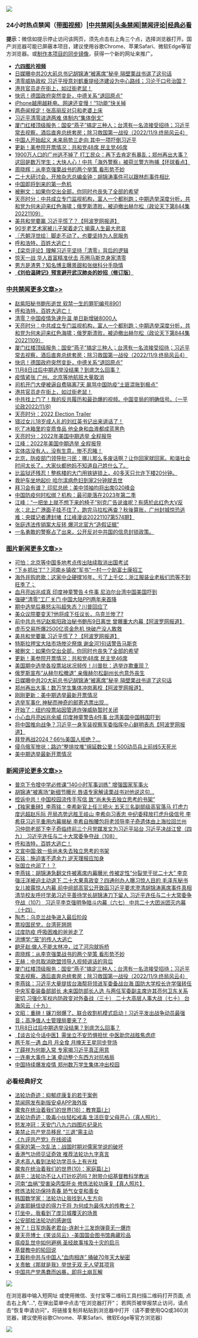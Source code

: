 ![](https://raw.githubusercontent.com/jsvpn/jsproxy/dev/64photo/fqnews-qr.jpg)

<div id="tt">
<h3>24小时热点禁闻（<a href="https://aaa.v2dns.tk/?QAjUl=BgRp5UNKRn&T5Vk=fPVH&Q59Ab=WxGE" target="_blank">带图视频</a>）|<a href="#%E4%B8%AD%E5%85%B1%E7%A6%81%E9%97%BB%E6%9B%B4%E5%A4%9A%E6%96%87%E7%AB%A0">中共禁闻</a>|<a href="#%E5%9B%BE%E7%89%87%E6%96%B0%E9%97%BB%E6%9B%B4%E5%A4%9A%E6%96%87%E7%AB%A0">头条禁闻</a>|<a href="#%E6%96%B0%E9%97%BB%E8%AF%84%E8%AE%BA%E6%9B%B4%E5%A4%9A%E6%96%87%E7%AB%A0">禁闻评论|<a href="#%E5%BF%85%E7%9C%8B%E7%BB%8F%E5%85%B8%E5%A5%BD%E6%96%87">经典必看</a></h3>
<div><b>提示：</b>微信如提示停止访问该网页，须先点击右上角三个点，选择浏览器打开。国产浏览器可能已屏蔽本项目，建议使用谷歌Chrome、苹果Safari、微软Edge等官方浏览器。或<a href="%E5%88%B6%E4%BD%9Cgit%E7%A6%81%E9%97%BB%E9%95%9C%E5%83%8F.md">制作本项目的同步镜像</a>，获得一个新的网址来推广。</div>
<ul>
<li><b><a href="http://d2.v2rss.gq/64.mp4" target="_blank">六四图片视频</a></b></li>
<li><a href="/topimagenews/20221109/1808981.md">日媒曝中共20大前总书记胡锦涛“被离席”秘辛 隔壁栗战书讲了这句话</a></li>
<li><a href="/finance/20221109/1808948.md">清零威胁政权 习近平授意刘鹤重提经济建设为中心路线；习沦于口号治国？</a></li>
<li><a href="/comments/20221109/1808970.md">港共官员走在街上，如过街老鼠！</a></li>
<li><a href="/cbnews/20221110/1809182.md">快讯！德国政府突然变卦，中德关系“退回原点”</a></li>
<li><a href="/cnnews/20221109/1809003.md">iPhone越用越耗电、网速还变慢！“1功能”快关掉</a></li>
<li><a href="/ccpdope/20221109/1809010.md">两奇闻规定！张高丽反对只和老婆上床</a></li>
<li><a href="/comments/20221110/1809136.md">习近平清零进退两难 体制内“集体倒戈”</a></li>
<li><a href="/comments/20221110/1809181.md">厦门红楼顶级服务：国安“燕子”搞定三种人；台湾有一名流接受招待；习近平常去视察，酒后直奔总统套房；除习救国第一战役（2022/11/9,终局风云4）</a></li>
<li><a href="/baitai/20221110/1809134.md">中国人开始起义 未来局势三走向 其中一项吓倒习近平</a></li>
<li><a href="/topimagenews/20221110/1809107.md">更新！美参院开票情况：共和党48席 民主党46席</a></li>
<li><a href="/baitai/20221110/1809156.md">1900万人口的广州逃不掉了 打工民众：再下去肯定有暴乱；郑州再出大事？这回是数万学生；大快人心！中共「海外警察」被荷兰警方拘捕【环球看点】</a></li>
<li><a href="/comments/20221110/1809212.md">周晓辉：从李克强栗战书的两个举策 看形势不妙</a></li>
<li><a href="/sohnews/20221110/1809088.md">二十大研讨会，开放杂志总编金钟：胡锦涛事件可以跟林彪事件相比</a></li>
<li><a href="/ssgc/20221110/1809264.md">中国即将到来的第一危机</a></li>
<li><a href="/topimagenews/20221110/1809309.md">被删文：如果你交出全部，你同时也丧失了全部的希望</a></li>
<li><a href="/cbnews/20221110/1809274.md">天亮时分：中共成立专门监视机构，富人一个都别跑；中期选举深度分析，共和党为何未迎来红色海啸；俄罗斯溃败，被迫撤出赫尔松（政论天下第844集 20221109）</a></li>
<li><a href="/topimagenews/20221110/1809365.md">美共和党要赢 习近平慌了？【阿波罗网报道】</a></li>
<li><a href="/yule/20221109/1808950.md">90岁老艺术家被儿子架着走穴 揭露人生最大悲哀</a></li>
<li><a href="/ssgc/20221110/1809232.md">〖兲朝浮世绘〗脚走不动了，也要坚持为人民服务</a></li>
<li><a href="/comments/20221110/1809369.md">呼和浩特，百姓大逃亡！</a></li>
<li><a href="/comments/20221109/1808972.md">【梁京评论】理解习近平坚持「清零」背后的逻辑</a></li>
<li><a href="/cnnews/20221110/1809314.md">惊天一战 华人首富精准伏击 币圈马斯克身家清零</a></li>
<li><a href="/yule/20221110/1809090.md">男方是渣男？知名博主曝景甜和张继科分手隐情</a></li>
<li><b><a href="/comments/20200207/1272816.md" target="_blank">《刘伯温碑记》预言避开武汉肺炎的妙招（修订版）</a></b></li>
</ul>
</div>

<div class="catlist">
<h3><a href="/cbnews/" target="_blank">中共禁闻</a><span><a href="/cbnews/" target="_blank" rel="nofollow">更多文章>></a></span></h3>
<ul>
<li><a href="/cbnews/20221110/1809401.md" target="_blank">赵紫阳秘书鲍彤逝世 软禁一生的罪犯编号8901</a></li>
<li><a href="/comments/20221110/1809369.md" target="_blank">呼和浩特，百姓大逃亡！</a></li>
<li><a href="/cbnews/20221110/1809275.md" target="_blank">清零？中国疫情急速升温 单日新增破8000人</a></li>
<li><a href="/cbnews/20221110/1809274.md" target="_blank">天亮时分：中共成立专门监视机构，富人一个都别跑；中期选举深度分析，共和党为何未迎来红色海啸；俄罗斯溃败，被迫撤出赫尔松（政论天下第844集 20221109）</a></li>
<li><a href="/comments/20221110/1809181.md" target="_blank">厦门红楼顶级服务：国安“燕子”搞定三种人；台湾有一名流接受招待；习近平常去视察，酒后直奔总统套房；除习救国第一战役（2022/11/9,终局风云4）</a></li>
<li><a href="/cbnews/20221110/1809182.md" target="_blank">快讯！德国政府突然变卦，中德关系“退回原点”</a></li>
<li><a href="/comments/20221110/1809180.md" target="_blank">11月8日过后中期选举没结果？到底怎么回事？</a></li>
<li><a href="/cbnews/20221110/1809047.md" target="_blank">疫情紧张 广州、北京等地航班大量取消</a></li>
<li><a href="/cbnews/20221109/1808999.md" target="_blank">司机开门大便被逼自费隔离7天 飙骂中国防疫“土匪混账到极点”</a></li>
<li><a href="/comments/20221109/1808970.md" target="_blank">港共官员走在街上，如过街老鼠！</a></li>
<li><a href="/comments/20221109/1808801.md" target="_blank">中共找上门了！我的反共履历和最劲爆的视频。中国变局的明确信号。（一平论政2022/11/8)</a></li>
<li><a href="/cbnews/20221109/1808748.md" target="_blank">天亮时分：2022 Election Trailer</a></li>
<li><a href="/comments/20221109/1808626.md" target="_blank">错过女儿18岁成人礼的刘红英书记出来讲话了！</a></li>
<li><a href="/cbnews/20221109/1808600.md" target="_blank">吃了冰箱里的变质食品 他全身和血液都成蓝黑色</a></li>
<li><a href="/cbnews/20221109/1808580.md" target="_blank">天亮时分：2022年美国中期选举 全程报导</a></li>
<li><a href="/cbnews/20221109/1808579.md" target="_blank">江峰：2022年美国中期选举 全程报导</a></li>
<li><a href="/comments/20221109/1808568.md" target="_blank">实体店没有人，没有生意，惨不忍睹！</a></li>
<li><a href="/comments/20221109/1808564.md" target="_blank">北京，防疫部门领导批刁民：哪儿那么多废话啊？让你回家就回家。和谐社会时间太长了，大家伙都他妈不知道自己姓什么了。</a></li>
<li><a href="/comments/20221109/1808563.md" target="_blank">比监狱还残忍！整栋楼的大门用铁链锁上，40多天只允许下楼20分钟。</a></li>
<li><a href="/cbnews/20221109/1808539.md" target="_blank">救护车坐地起价 哈尔滨病危妇到家2分钟就去世</a></li>
<li><a href="/cbnews/20221109/1808524.md" target="_blank">拜习会有谱？ 印尼总统：美中领袖均将出席G20峰会</a></li>
<li><a href="/cbnews/20221109/1808523.md" target="_blank">中国防疫何时松绑？机构：最可能落在2023年第二季</a></li>
<li><a href="/cbnews/20221108/1808294.md" target="_blank">江峰：“一把坐上就不想下来的椅子”别克广告说谁呢？有感於此红色大V反水；北上广港面子挂不住了，跑完马拉松再查？秋後算账，广州封城惊恐逃难；央媒记者遭封堵【江峰漫谈20221107第574期】</a></li>
<li><a href="/cbnews/20221108/1808286.md" target="_blank">张庭违法传销案大反转 爆河北官方“造假证据”</a></li>
<li><a href="/comments/20221108/1808258.md" target="_blank">一名勇敢的警察占了出来，公开反对中共国的信息封锁政策。</a></li>

</ul>
</div>
<div class="catlist">
<h3><a href="/topimagenews/" target="_blank">图片新闻</a><span><a href="/topimagenews/" target="_blank" rel="nofollow">更多文章>></a></span></h3>
<ul>
<li><a href="/topimagenews/20221110/1809453.md" target="_blank">可怕：北京等中国多地考点传出陆续取消出国考试</a></li>
<li><a href="/topimagenews/20221110/1809452.md" target="_blank">“下乡抓壮丁”？河南乡镇收“军书”一村一个助富士康招工</a></li>
<li><a href="/topimagenews/20221110/1809451.md" target="_blank">海外并购悲歌：这家中企硬撑16年，亏了上千亿；浙江服装业老板们恐等不到旺季了；</a></li>
<li><a href="/topimagenews/20221110/1809442.md" target="_blank">血月亮凶兆成真 印度神童警告４件事 尼泊尔台湾中国美国吓到</a></li>
<li><a href="/topimagenews/20221110/1809412.md" target="_blank">强硬“清零”工厂关门 中国大陆PPI两年来首降</a></li>
<li><a href="/topimagenews/20221110/1809381.md" target="_blank">期中选举后暴怒尖叫超失态？川普回应了</a></li>
<li><a href="/topimagenews/20221110/1809380.md" target="_blank">美众议院要变天?他将成下任议长，乌克兰惨了?</a></li>
<li><a href="/topimagenews/20221110/1809372.md" target="_blank">前中共总书记赵紫阳政治秘书鲍彤9日离世 曾曝重大内幕【阿波罗网报道】</a></li>
<li><a href="/topimagenews/20221110/1809371.md" target="_blank">虚币交易所爆2500亿资金危机 快破产没人敢救</a></li>
<li><a href="/topimagenews/20221110/1809365.md" target="_blank">美共和党要赢 习近平慌了？【阿波罗网报道】</a></li>
<li><a href="/topimagenews/20221110/1809360.md" target="_blank">特斯拉押宝大陆市场惨沦祭旗 谢金河1句话警告马斯克</a></li>
<li><a href="/topimagenews/20221110/1809309.md" target="_blank">被删文：如果你交出全部，你同时也丧失了全部的希望</a></li>
<li><a href="/topimagenews/20221110/1809107.md" target="_blank">更新！美参院开票情况：共和党48席 民主党46席</a></li>
<li><a href="/topimagenews/20221110/1809086.md" target="_blank">美国期中选举各投票站状况频传！川普批：选举诈欺重现？</a></li>
<li><a href="/topimagenews/20221110/1809061.md" target="_blank">俄罗斯宣布“从赫尔松撤退” 亲俄赫尔松副州长也意外丧生</a></li>
<li><a href="/topimagenews/20221109/1808981.md" target="_blank">日媒曝中共20大前总书记胡锦涛“被离席”秘辛 隔壁栗战书讲了这句话</a></li>
<li><a href="/topimagenews/20221109/1808868.md" target="_blank">郑州再出大事！数万学生集体冲岗离校【阿波罗网报道】</a></li>
<li><a href="/topimagenews/20221109/1808867.md" target="_blank">刚刚更新：美中期选举最新开票情况</a></li>
<li><a href="/topimagenews/20221109/1808860.md" target="_blank">选举军事化 神秘而神奇的邮寄选票出现…</a></li>
<li><a href="/topimagenews/20221109/1808849.md" target="_blank">开始了：纽约投票站因管道炸弹威胁暂时关闭</a></li>
<li><a href="/topimagenews/20221109/1808840.md" target="_blank">小心血月亮凶兆余威 印度神童警告4件事 台湾美国中国韩国吓到</a></li>
<li><a href="/topimagenews/20221109/1808809.md" target="_blank">将中国推向战争？习近平一身军装视察军委指挥中心鲜明表态【阿波罗网报道】</a></li>
<li><a href="/topimagenews/20221109/1808799.md" target="_blank">拜登再战2024？66％美国人拒绝？…</a></li>
<li><a href="/topimagenews/20221109/1808772.md" target="_blank">侵乌俄军惨状：路边“整排坟堆”绵延数公里！500动员兵上前线5天死光</a></li>
<li><a href="/topimagenews/20221109/1808731.md" target="_blank">美中期选举最新开票情况</a></li>

</ul>
</div>
<div class="catlist">
<h3><a href="/comments/" target="_blank">新闻评论</a><span><a href="/comments/" target="_blank" rel="nofollow">更多文章>></a></span></h3>
<ul>
<li><a href="/comments/20221110/1809398.md" target="_blank">普京下令增中学必修课“140小时军事训练” 增强国家军事火</a></li>
<li><a href="/comments/20221110/1809397.md" target="_blank">胡锦涛“被离场”新细节曝光 唇语专家解读栗战书对他说这句…</a></li>
<li><a href="/comments/20221110/1809396.md" target="_blank">控诉中共！中国校园流传手写信 致“尚未失去独立思考的书架”</a></li>
<li><a href="/comments/20221110/1809370.md" target="_blank">【独家重磅】李燕铭：李希新官上任三把火 五天三名副部级高官落马 打虎力度远超赵乐际 开局态势远胜王岐山 李希向习表忠 中纪委释放打虎升级信号 李希获习近平重用内幕揭秘 李希自掏腰包将老领导李子奇遗体由上海拉回兰州 习仲勋老部下李子奇临终前三个月党媒发文为习近平站台 习近平决战江曾（四九） 习近平连任与二十大常委争夺战（108）</a></li>
<li><a href="/comments/20221110/1809369.md" target="_blank">呼和浩特，百姓大逃亡！</a></li>
<li><a href="/comments/20221110/1809347.md" target="_blank">文宣中国:致一些尚未失去独立思考的书架</a></li>
<li><a href="/comments/20221110/1809326.md" target="_blank">石铭：施迫害不遗余力 逆天理报应加身</a></li>
<li><a href="/comments/20221110/1809306.md" target="_blank">张国立也润了！？</a></li>
<li><a href="/comments/20221110/1809269.md" target="_blank">李燕铭：胡锦涛急翻文件被离席内幕曝光 传被定性“分裂党干扰二十大” 李克强汪洋被迫主动退下 二十大果真政变？四通创办人曝习惊人目的 毛泽东秘书女儿披露惊人内幕 前中组部高官公开致函习近平要求澄清胡锦涛离席事件真相 清华校友呼吁学弟习近平善待学长胡锦涛刀下留人 习近平连任与二十大常委争夺战（107） 习近平李克强明争暗斗内幕（六七） 中共二十大团派团灭内幕（十四）</a></li>
<li><a href="/comments/20221110/1809241.md" target="_blank">陶杰：乌克兰战争进入最后阶段</a></li>
<li><a href="/comments/20221110/1809240.md" target="_blank">票投国民党，台湾死翘翘</a></li>
<li><a href="/comments/20221110/1809228.md" target="_blank">过度防疫 呼吸困难的爸爸走了</a></li>
<li><a href="/comments/20221110/1809227.md" target="_blank">洪博学:“笼”的传人大逃亡</a></li>
<li><a href="/comments/20221110/1809226.md" target="_blank">龅牙赵:做人不能太林冲，过了河沟就拆桥</a></li>
<li><a href="/comments/20221110/1809212.md" target="_blank">周晓辉：从李克强栗战书的两个举策 看形势不妙</a></li>
<li><a href="/comments/20221110/1809211.md" target="_blank">王赫：中共取消欧盟领导人视频讲话的背后</a></li>
<li><a href="/comments/20221110/1809181.md" target="_blank">厦门红楼顶级服务：国安“燕子”搞定三种人；台湾有一名流接受招待；习近平常去视察，酒后直奔总统套房；除习救国第一战役（2022/11/9,终局风云4）</a></li>
<li><a href="/comments/20221110/1809205.md" target="_blank">李燕铭：习近平大量提拔台海帮将领进军委备战台海 国防大学校长许学强转任中央军委装备部部长 未来国防部长人选 与两任军委副主席许其亮何卫东关系密切 习强化军权内防政变对外备战（三十） 二十大高层人事大战（七十） 台海风云（十九）</a></li>
<li><a href="/comments/20221110/1809192.md" target="_blank">文昭：重磅！镰刀弱爆了、联合收割机模式启动！习近平发出战争动员最强音；高净值人士管理局要来了？</a></li>
<li><a href="/comments/20221110/1809180.md" target="_blank">11月8日过后中期选举没结果？到底怎么回事？</a></li>
<li><a href="/comments/20221110/1809160.md" target="_blank">【谈古论今话中医】需坐立不安恐惧担忧 中医助您战胜焦虑症</a></li>
<li><a href="/comments/20221110/1809159.md" target="_blank">两千年一遇 血月 月全食 月掩天王星同步登场</a></li>
<li><a href="/comments/20221110/1809158.md" target="_blank">丁薛祥为何能入常 专家揭习近平真正用意</a></li>
<li><a href="/comments/20221110/1809139.md" target="_blank">一连串大事件上演 牵动整个东西方对抗格局</a></li>
<li><a href="/comments/20221110/1809138.md" target="_blank">中国持续爆发疫情 郑州数万学生集体冲出校园</a></li>

</ul>
</div>

<div class="catlist">
<h3>必看经典好文</h3>
<ul>
<li><a href="/cbnews/20220708/1755180.md" target="_blank">法轮功奇迹：抑郁症康复的若干案例</a></li>
<li><a href="/comments/20200627/783266.md" target="_blank">禁闻网发布新版安卓APP海外版</a></li>
<li><a href="/topimagenews/20180701/965109.md" target="_blank">魔鬼在统治着我们的世界(18)：教育篇(上)</a></li>
<li><a href="/comments/20220506/1729215.md" target="_blank">法轮功奇迹：吸毒小伙轻松戒毒 生活巨变父母开心（真人照片）</a></li>
<li><a href="/comments/20200604/783200.md" target="_blank">怒发冲冠：天安门八九六四图片纪录片</a></li>
<li><a href="/cbnews/20201004/1408019.md" target="_blank">美禁止共产党员移民 “三退”需主动</a></li>
<li><a href="/bookonline/20131116/201057.md" target="_blank">《九评共产党》在线阅读</a></li>
<li><a href="/comments/20191110/1037275.md" target="_blank">儒家的第一次乱法：战国时期对儒家学说的破坏</a></li>
<li><a href="/comments/20200517/1330064.md" target="_blank">香港气功师见证奇效 推荐法轮功九字真言</a></li>
<li><a href="/comments/20200227/1284657.md" target="_blank">道术高人看到法轮功学员头上有光柱</a></li>
<li><a href="/topimagenews/20180529/950153.md" target="_blank">魔鬼在统治着我们的世界(10)：家庭篇(上)</a></li>
<li><a href="/cbnews/20190215/1081272.md" target="_blank">胡平：法轮功不让人打针吃药吗？附带介绍基督教科学教派</a></li>
<li><a href="/comments/20210720/1514622.md" target="_blank">河南“血祸”受害染丙型肝炎 修炼法轮功康复【真人照片】</a></li>
<li><a href="/cbnews/20210720/1590052.md" target="_blank">修炼法轮功保持青春 娇气女变和善女</a></li>
<li><a href="/comments/20220418/1721061.md" target="_blank">韩国数学家：法轮功让我找到人生方向</a></li>
<li><a href="/comments/20200622/1346846.md" target="_blank">迫害耶稣信徒的得力干将  为何成为最伟大的传教士？</a></li>
<li><a href="/comments/20201015/1414242.md" target="_blank">打坐中，我看到了庞贝城覆灭的场景</a></li>
<li><a href="/aomi/history/20210111/1465363.md" target="_blank">公安部给法轮功的感谢信</a></li>
<li><a href="/cnnews/aboluonews/20150422/388322.md" target="_blank">神了！日军炮轰老君台-连射十三发炮弹竟无一爆炸</a></li>
<li><a href="/comments/20220925/1789151.md" target="_blank">章天亮博士《笑谈风云》-美国国会图书馆典藏珍品</a></li>
<li><a href="/comments/20200618/1346823.md" target="_blank">瘟疫乱世中如何避祸 圣经故事埃及十灾的启示</a></li>
<li><a href="/comments/20220503/1727726.md" target="_blank">基督教中的轮回说</a></li>
<li><a href="/cbnews/20200730/1371580.md" target="_blank">王毅称中共与中国人“血肉相连” 捅破70年天大秘密</a></li>
<li><a href="/topimagenews/20170331/738673.md" target="_blank">关贵敏《那就是我》举世无双 无人望其项背</a></li>
<li><a href="/comments/20220831/1778527.md" target="_blank">中国共产党愚蠢而凶暴，即将土崩瓦解</a></li>

</ul>
</div>

![](https://raw.githubusercontent.com/jsvpn/jsproxy/dev/64photo/fqnews-qr.jpg)

在浏览器中输入短网址 或使用微信、支付宝等二维码工具扫描二维码打开页面, 点击右上角"...", 在弹出菜单中点击“在浏览器打开”； 若网页被举报禁止访问，请点击“恢复申请访问”，将链接复制并粘贴到浏览器中打开（请不要使用QQ或360浏览器，建议使用谷歌Chrome、苹果Safari、微软Edge等官方浏览器）

![](https://raw.githubusercontent.com/jsvpn/jsproxy/dev/64photo/wx.jpg)